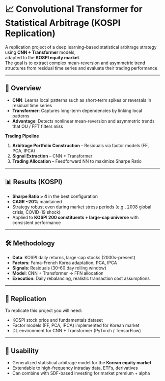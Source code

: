 # 📈 Convolutional Transformer for Statistical Arbitrage (KOSPI Replication)

A replication project of a deep learning–based statistical arbitrage strategy using **CNN + Transformer** models,  
adapted to the **KOSPI equity market**.  
The goal is to extract complex mean-reversion and asymmetric trend structures from residual time series and evaluate their trading performance.

---

## 🚀 Overview

- **CNN**: Learns local patterns such as short-term spikes or reversals in residual time series  
- **Transformer**: Captures long-term dependencies by linking local patterns  
- **Advantage**: Detects nonlinear mean-reversion and asymmetric trends that OU / FFT filters miss  

**Trading Pipeline**
1. **Arbitrage Portfolio Construction** – Residuals via factor models (FF, PCA, IPCA)  
2. **Signal Extraction** – CNN + Transformer  
3. **Trading Allocation** – Feedforward NN to maximize Sharpe Ratio  

---

## 📊 Results (KOSPI)

- **Sharpe Ratio > 4** in the best configuration  
- **CAGR ~20%** maintained  
- Strategy robust even during market stress periods (e.g., 2008 global crisis, COVID-19 shock)  
- Applied to **KOSPI 200 constituents + large-cap universe** with consistent performance  

---

## 🛠 Methodology

- **Data**: KOSPI daily returns, large-cap stocks (2000s–present)  
- **Factors**: Fama-French Korea adaptation, PCA, IPCA  
- **Signals**: Residuals (30–60 day rolling window)  
- **Model**: CNN + Transformer → FFN allocation  
- **Execution**: Daily rebalancing, realistic transaction cost assumptions  

---

## 🔁 Replication

To replicate this project you will need:
- KOSPI stock price and fundamentals dataset  
- Factor models (FF, PCA, IPCA) implemented for Korean market  
- DL environment for CNN + Transformer (PyTorch / TensorFlow)  

---

## 📌 Usability

- Generalized statistical arbitrage model for the **Korean equity market**  
- Extendable to high-frequency intraday data, ETFs, derivatives  
- Can combine with SDF-based investing for market premium + alpha  
